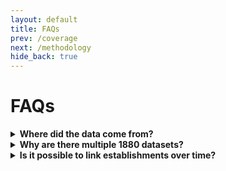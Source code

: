```yaml
---
layout: default
title: FAQs
prev: /coverage
next: /methodology
hide_back: true
---
```


# FAQs

<details>
  <summary><strong>Where did the data come from?</strong></summary>
The United States conducted a Census of Manufactures from 1850–1880, sending enumerators to collect data from establishments producing at least $500 worth of goods.
</details>

<details>
  <summary><strong>Why are there multiple 1880 datasets?</strong></summary>
  From 1850–1870, all establishments received a similar questionnaire, though questions varied by decade. In 1880, the Census of Manufactures used three schedules: a general schedule for most firms, a “special agent” schedule for key industries with expert enumerators, and a “special” schedule for certain important industries using regular Marshals with tailored questions.
</details>

<details>
  <summary><strong>Is it possible to link establishments over time?</strong></summary>
  Yes, we think it is possible to link establishments over time, based on their name, location, and activity. We are currently in the process of creating a panel.
</details>
